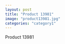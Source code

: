 ```yaml
---
layout: post
title: "Product 13981"
image: "product13981.jpg"
categories: "category1"
---
```

Product 13981
